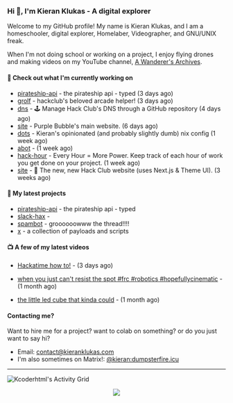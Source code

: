 ### Hi 👋, I'm Kieran Klukas - A digital explorer

Welcome to my GitHub profile! My name is Kieran Klukas, and I am a homeschooler, digital explorer, Homelaber, Videographer, and GNU/UNIX freak.

When I'm not doing school or working on a project, I enjoy flying drones and making videos on my YouTube channel, [A Wanderer's Archives](https://youtube.com/@wanderer.archives).

#### 👷 Check out what I'm currently working on

- [pirateship-api](https://github.com/kcoderhtml/pirateship-api) - the pirateship api - typed (3 days ago)
- [grolf](https://github.com/kcoderhtml/grolf) - hackclub's beloved arcade helper! (3 days ago)
- [dns](https://github.com/hackclub/dns) - 🕹 Manage Hack Club's DNS through a GitHub repository (4 days ago)
- [site](https://github.com/thepurplebubble/site) - Purple Bubble's main website. (6 days ago)
- [dots](https://github.com/kcoderhtml/dots) - Kieran's opinionated (and probably slightly dumb) nix config (1 week ago)
- [abot](https://github.com/kcoderhtml/abot) -  (1 week ago)
- [hack-hour](https://github.com/hackclub/hack-hour) - Every Hour = More Power. Keep track of each hour of work you get done on your project. (1 week ago)
- [site](https://github.com/hackclub/site) - 🌈 The new, new Hack Club website (uses Next.js & Theme UI). (3 weeks ago)

#### 🌱 My latest projects

- [pirateship-api](https://github.com/kcoderhtml/pirateship-api) - the pirateship api - typed
- [slack-hax](https://github.com/kcoderhtml/slack-hax) - 
- [spambot](https://github.com/kcoderhtml/spambot) - groooooowww the thread!!!!
- [x](https://github.com/kcoderhtml/x) - a collection of payloads and scripts

#### 📺 A few of my latest videos

- [Hackatime how to!](https://www.youtube.com/watch?v=eKoD9yyr1To) - (3 days ago)

- [when you just can't resist the spot #frc #robotics #hopefullycinematic](https://www.youtube.com/watch?v=Y7SZ_TDleGM) - (1 month ago)

- [the little led cube that kinda could](https://www.youtube.com/watch?v=um7v7Y04vGw) - (1 month ago)



#### Contacting me?

Want to hire me for a project? want to colab on something? or do you just want to say hi?

- Email: [contact@kieranklukas.com](mailto:contact@kieranklukas.com)
- I'm also sometimes on Matrix!: [@kieran:dumpsterfire.icu](https://matrix.to/#/@kieran.matrix.dumpsterfire.icu)

---

![Kcoderhtml's Activity Grid](https://raw.githubusercontent.com/kcoderhtml/kcoderhtml/output/github-contribution-grid-snake.svg)
<p align="center">
  <img src="https://github-readme-stats.vercel.app/api/wakatime?username=krn&api_domain=waka.hackclub.com&bg_color=1A202C&title_color=2F855A&icon_color=2F855A&text_color=ffffff&custom_title=Hackatime%20Weekly%20Stats&layout=compact">
</p>

